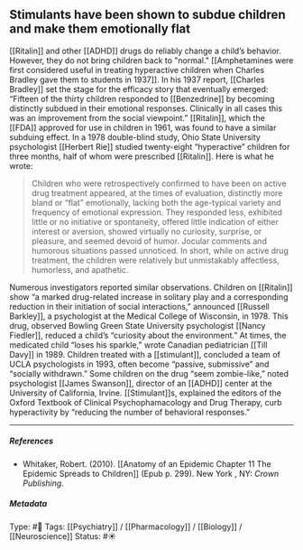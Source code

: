 ## Stimulants have been shown to subdue children and make them emotionally flat # 

[[Ritalin]] and other [[ADHD]] drugs do reliably change a child’s behavior. However, they do not bring children back to "normal." [[Amphetamines were first considered useful in treating hyperactive children when Charles Bradley gave them to students in 1937]]. In his 1937 report, [[Charles Bradley]] set the stage for the efficacy story that eventually emerged: “Fifteen of the thirty children responded to [[Benzedrine]] by becoming distinctly subdued in their emotional responses. Clinically in all cases this was an improvement from the social viewpoint.” [[Ritalin]], which the [[FDA]] approved for use in children in 1961, was found to have a similar subduing effect. In a 1978 double-blind study, Ohio State University psychologist [[Herbert Rie]] studied twenty-eight “hyperactive” children for three months, half of whom were prescribed [[Ritalin]]. Here is what he wrote:

> Children who were retrospectively confirmed to have been on active drug treatment appeared, at the times of evaluation, distinctly more bland or “flat” emotionally, lacking both the age-typical variety and frequency of emotional expression. They responded less, exhibited little or no initiative or spontaneity, offered little indication of either interest or aversion, showed virtually no curiosity, surprise, or pleasure, and seemed devoid of humor. Jocular comments and humorous situations passed unnoticed. In short, while on active drug treatment, the children were relatively but unmistakably affectless, humorless, and apathetic.

Numerous investigators reported similar observations. Children on [[Ritalin]] show “a marked drug-related increase in solitary play and a corresponding reduction in their initiation of social interactions,” announced [[Russell Barkley]], a psychologist at the Medical College of Wisconsin, in 1978. This drug, observed Bowling Green State University psychologist [[Nancy Fiedler]], reduced a child’s “curiosity about the environment.” At times, the medicated child “loses his sparkle,” wrote Canadian pediatrician [[Till Davy]] in 1989. Children treated with a [[stimulant]], concluded a team of UCLA psychologists in 1993, often become “passive, submissive” and “socially withdrawn.” Some children on the drug “seem zombie-like,” noted psychologist [[James Swanson]], director of an [[ADHD]] center at the University of California, Irvine. [[Stimulant]]s, explained the editors of the Oxford Textbook of Clinical Psychophamacology and Drug Therapy, curb hyperactivity by “reducing the number of behavioral responses.”

___

##### References

- Whitaker, Robert. (2010). [[Anatomy of an Epidemic Chapter 11 The Epidemic Spreads to Children]] (Epub p. 299). New York , NY: _Crown Publishing_.

##### Metadata

Type: #🔴 
Tags: [[Psychiatry]] / [[Pharmacology]] / [[Biology]] / [[Neuroscience]]
Status: #☀️ 